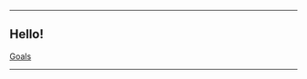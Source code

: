 <!--# Website-Front-Test-HTML
Health++ 2019 Website Code Test 1-->

<!--This is for me to practice HTML Stuff-->

<html lang="en" dir="ltr">
  <head>
    <meta charset="utf-8">
    <link rel="stylesheet" type="text/css" href="style.css">
    <link href="https://fonts.googleapis.com/css?family=Source Sans Pro" rel="stylesheet">
     </head>
  <body>
    <section id="overlay">
      <hr>
      <form action="submission.html" method="POST">
				<h1>Hello!</h1>
	      <p><a href="page2.html">Goals</a><br />
        </section>
        <hr>
